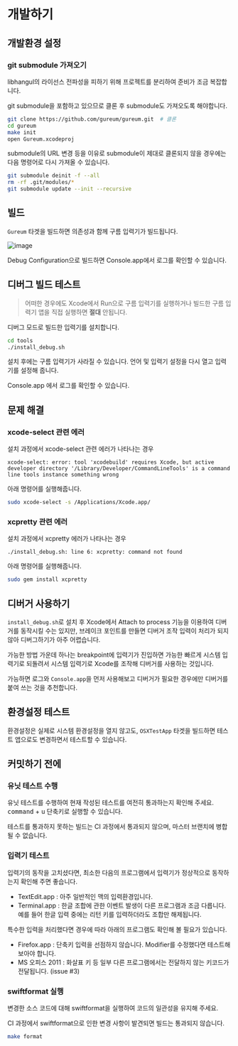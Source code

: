 # 개발하기

## 개발환경 설정

### git submodule 가져오기

libhangul의 라이선스 전파성을 피하기 위해 프로젝트를 분리하여 준비가 조금 복잡합니다.

git submodule을 포함하고 있으므로 클론 후 submodule도 가져오도록 해야합니다.

``` sh
git clone https://github.com/gureum/gureum.git  # 클론
cd gureum
make init
open Gureum.xcodeproj
```

submodule의 URL 변경 등을 이유로 submodule이 제대로 클론되지 않을 경우에는 다음 명령어로 다시 가져올 수 있습니다.

``` sh
git submodule deinit -f --all
rm -rf .git/modules/*
git submodule update --init --recursive
```

## 빌드

`Gureum` 타겟을 빌드하면 의존성과 함께 구름 입력기가 빌드됩니다.

![image](https://user-images.githubusercontent.com/906974/48977284-c5fc8e80-f0da-11e8-9ad2-7a40b8e774ea.png)

Debug Configuration으로 빌드하면 Console.app에서 로그를 확인할 수 있습니다.

## 디버그 빌드 테스트

> 어떠한 경우에도 Xcode에서 Run으로 구름 입력기를 실행하거나 빌드한 구름 입력기 앱을 직접 실행하면 **절대** 안됩니다.

디버그 모드로 빌드한 입력기를 설치합니다.

``` sh
cd tools
./install_debug.sh
```

설치 후에는 구름 입력기가 사라질 수 있습니다. 언어 및 입력기 설정을 다시 열고 입력기를 설정해 줍니다.

Console.app 에서 로그를 확인할 수 있습니다.

## 문제 해결

### xcode-select 관련 에러

설치 과정에서 xcode-select 관련 에러가 나타나는 경우

```
xcode-select: error: tool 'xcodebuild' requires Xcode, but active developer directory '/Library/Developer/CommandLineTools' is a command line tools instance something wrong
```

아래 명령어를 실행해줍니다.

``` sh
sudo xcode-select -s /Applications/Xcode.app/
```

### xcpretty 관련 에러

설치 과정에서 xcpretty 에러가 나타나는 경우

```
./install_debug.sh: line 6: xcpretty: command not found
```

아래 명령어를 실행해줍니다.

``` sh
sudo gem install xcpretty
```

## 디버거 사용하기

`install_debug.sh`로 설치 후 Xcode에서 Attach to process 기능을 이용하여 디버거를 동작시킬 수는 있지만, 브레이크 포인트를 만들면 디버거 조작 입력이 처리가 되지 않아 디버그하기가 아주 어렵습니다.

가능한 방법 가운데 하나는 breakpoint에 입력기가 진입하면 가능한 빠르게 시스템 입력기로 되돌려서 시스템 입력기로 Xcode를 조작해 디버거를 사용하는 것입니다.

가능하면 로그와 `Console.app`을 먼저 사용해보고 디버거가 필요한 경우에만 디버거를 붙여 쓰는 것을 추천합니다.


## 환경설정 테스트

환경설정은 실제로 시스템 환경설정을 열지 않고도, `OSXTestApp` 타겟을 빌드하면 테스트 앱으로도 변경하면서 테스트할 수 있습니다.

## 커밋하기 전에

### 유닛 테스트 수행

유닛 테스트를 수행하여 현재 작성된 테스트를 여전히 통과하는지 확인해 주세요. <kbd>command</kbd> + <kbd>u</kbd> 단축키로 실행할 수 있습니다.

테스트를 통과하지 못하는 빌드는 CI 과정에서 통과되지 않으며, 마스터 브랜치에 병합될 수 없습니다.

### 입력기 테스트

입력기의 동작을 고치셨다면, 최소한 다음의 프로그램에서 입력기가 정상적으로 동작하는지 확인해 주면 좋습니다.

- TextEdit.app : 아주 일반적인 맥의 입력환경입니다.
- Terminal.app : 한글 조합에 관한 이벤트 발생이 다른 프로그램과 조금 다릅니다. 예를 들어 한글 입력 중에는 리턴 키를 입력하더라도 조합만 해제됩니다.

특수한 입력을 처리했다면 경우에 따라 아래의 프로그램도 확인해 볼 필요가 있습니다.

- Firefox.app : 단축키 입력을 선점하지 않습니다. Modifier를 수정했다면 테스트해 보아야 합니다.
- MS 오피스 2011 : 화살표 키 등 일부 다른 프로그램에서는 전달하지 않는 키코드가 전달됩니다. (issue #3)

### swiftformat 실행

변경한 소스 코드에 대해 swiftformat을 실행하여 코드의 일관성을 유지해 주세요.

CI 과정에서 swiftformat으로 인한 변경 사항이 발견되면 빌드는 통과되지 않습니다.

```sh
make format
```

